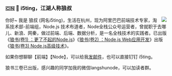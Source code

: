 ### :cn: :wolf: i5ting，江湖人称狼叔

<img align="right" src="https://github-readme-stats.vercel.app/api?username=i5ting&show_icons=true&icon_color=0366d6&text_color=24292e&bg_color=ffffff&hide_title=true" />

你好~ 我是 狼叔 (网名i5ting)，生活在杭州，现为阿里巴巴前端技术专家，淘系技术部-前端组，Node.js 技术布道者，Node全栈公众号运营者，曾就职于去哪儿、新浪、网秦，做过前端、后端、数据分析，是一名全栈技术的实践者。已出版《[狼书(卷1) ：更了不起的Node.js](https://item.jd.com/12623248.html)》《[狼书(卷2) ：Node.js Web应用开发](https://item.jd.com/12614927.html)》出版《[狼书(卷3) Node.js高级技术](https://item.jd.com/13593701.html)》。
 
如果你想聊聊【前端】【Node】，可以给我[发邮件](mailto:i5ting@126.com)，也可以直接钉钉 i5ting。

狼书三卷已出版，感兴趣的同学加我的微信langshunode，可以加读者群。

 
